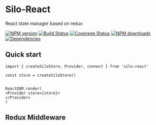 # Silo-React

React state manager based on redux


[![NPM version](https://img.shields.io/npm/v/silo-react.svg?style=flat)](https://npmjs.org/package/silo-react)
[![Build Status](https://img.shields.io/travis/xiamidaxia/silo-react.svg?style=flat)](https://travis-ci.org/xiamidaxia/silo-react)
[![Coverage Status](https://img.shields.io/coveralls/xiamidaxia/silo-react.svg?style=flat)](https://coveralls.io/r/xiamidaxia/silo-react)
[![NPM downloads](http://img.shields.io/npm/dm/silo-react.svg?style=flat)](https://npmjs.org/package/silo-react)
[![Dependencies](https://david-dm.org/xiamidaxia/silo-react/status.svg)](https://david-dm.org/xiamidaxia/silo-react)

## Quick start

```javscript
import { createSiloStore, Provider, connect } from 'silo-react'

const store = createSiloStore()


ReactDOM.render(
<Provider store={store}>
</Provider>
)

```

## Redux Middleware
